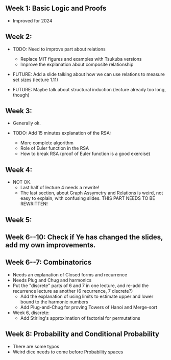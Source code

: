 ## Week 1: Basic Logic and Proofs
- Improved for 2024

## Week 2:
- TODO: Need to improve part about relations
  - Replace MIT figures and examples with Tsukuba versions
  - Improve the explanation about composite relationship

- FUTURE: Add a slide talking about how we can use relations 
  to measure set sizes (lecture 1.11)
- FUTURE: Maybe talk about structural induction 
  (lecture already too long, though)

## Week 3:
- Generally ok.

- TODO: Add 15 minutes explanation of the RSA:
  - More complete algorithm
  - Role of Euler function in the RSA
  - How to break RSA
  (proof of Euler function is a good exercise)

## Week 4:
- NOT OK.
  - Last half of lecture 4 needs a rewrite!
  - The last section, about Graph Assymetry and Relations is weird, not easy to explain, 
    with confusing slides. THIS PART NEEDS TO BE REWRITTEN!

## Week 5:

## Week 6--10: Check if Ye has changed the slides, add my own improvements.
## Week 6--7: Combinatorics
- Needs an explanation of Closed forms and recurrence
- Needs Plug and Chug and harmonics
- Put the "discrete" parts of 6 and 7 in one lecture, and re-add the recurrence lecture as another
  (6 recurrence, 7 discrete?)
	- Add the explanation of using limits to estimate upper and lower
	  bound to the harmonic numbers
	- Add Plug-and-Chug for proving Towers of Hanoi and Merge-sort
- Week 6, discrete:
	- Add Stirling's approximation of factorial for permutations

## Week 8: Probability and Conditional Probability
- There are some typos
- Weird dice needs to come before Probability spaces
